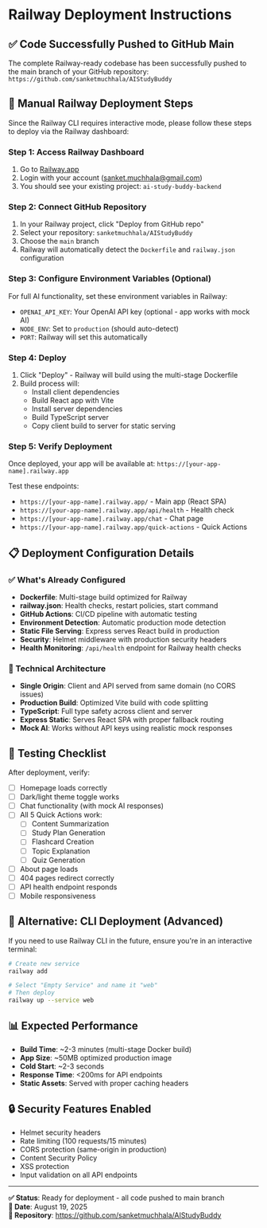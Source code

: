 # Railway Deployment Instructions

## ✅ Code Successfully Pushed to GitHub Main

The complete Railway-ready codebase has been successfully pushed to the main branch of your GitHub repository: `https://github.com/sanketmuchhala/AIStudyBuddy`

## 🚀 Manual Railway Deployment Steps

Since the Railway CLI requires interactive mode, please follow these steps to deploy via the Railway dashboard:

### Step 1: Access Railway Dashboard
1. Go to [Railway.app](https://railway.app)
2. Login with your account (sanket.muchhala@gmail.com)
3. You should see your existing project: `ai-study-buddy-backend`

### Step 2: Connect GitHub Repository  
1. In your Railway project, click "Deploy from GitHub repo"
2. Select your repository: `sanketmuchhala/AIStudyBuddy`
3. Choose the `main` branch
4. Railway will automatically detect the `Dockerfile` and `railway.json` configuration

### Step 3: Configure Environment Variables (Optional)
For full AI functionality, set these environment variables in Railway:
- `OPENAI_API_KEY`: Your OpenAI API key (optional - app works with mock AI)
- `NODE_ENV`: Set to `production` (should auto-detect)
- `PORT`: Railway will set this automatically

### Step 4: Deploy
1. Click "Deploy" - Railway will build using the multi-stage Dockerfile
2. Build process will:
   - Install client dependencies
   - Build React app with Vite
   - Install server dependencies  
   - Build TypeScript server
   - Copy client build to server for static serving

### Step 5: Verify Deployment
Once deployed, your app will be available at: `https://[your-app-name].railway.app`

Test these endpoints:
- `https://[your-app-name].railway.app/` - Main app (React SPA)
- `https://[your-app-name].railway.app/api/health` - Health check
- `https://[your-app-name].railway.app/chat` - Chat page
- `https://[your-app-name].railway.app/quick-actions` - Quick Actions

## 📋 Deployment Configuration Details

### ✅ What's Already Configured
- **Dockerfile**: Multi-stage build optimized for Railway
- **railway.json**: Health checks, restart policies, start command
- **GitHub Actions**: CI/CD pipeline with automatic testing
- **Environment Detection**: Automatic production mode detection
- **Static File Serving**: Express serves React build in production
- **Security**: Helmet middleware with production security headers
- **Health Monitoring**: `/api/health` endpoint for Railway health checks

### 🔧 Technical Architecture
- **Single Origin**: Client and API served from same domain (no CORS issues)
- **Production Build**: Optimized Vite build with code splitting
- **TypeScript**: Full type safety across client and server
- **Express Static**: Serves React SPA with proper fallback routing
- **Mock AI**: Works without API keys using realistic mock responses

## 🧪 Testing Checklist

After deployment, verify:
- [ ] Homepage loads correctly
- [ ] Dark/light theme toggle works
- [ ] Chat functionality (with mock AI responses)
- [ ] All 5 Quick Actions work:
  - [ ] Content Summarization
  - [ ] Study Plan Generation  
  - [ ] Flashcard Creation
  - [ ] Topic Explanation
  - [ ] Quiz Generation
- [ ] About page loads
- [ ] 404 pages redirect correctly
- [ ] API health endpoint responds
- [ ] Mobile responsiveness

## 🎯 Alternative: CLI Deployment (Advanced)

If you need to use Railway CLI in the future, ensure you're in an interactive terminal:

```bash
# Create new service
railway add

# Select "Empty Service" and name it "web"
# Then deploy
railway up --service web
```

## 📊 Expected Performance
- **Build Time**: ~2-3 minutes (multi-stage Docker build)
- **App Size**: ~50MB optimized production image
- **Cold Start**: ~2-3 seconds
- **Response Time**: <200ms for API endpoints
- **Static Assets**: Served with proper caching headers

## 🔒 Security Features Enabled
- Helmet security headers
- Rate limiting (100 requests/15 minutes)
- CORS protection (same-origin in production)
- Content Security Policy
- XSS protection
- Input validation on all API endpoints

---

**✅ Status**: Ready for deployment - all code pushed to main branch  
**📅 Date**: August 19, 2025  
**🔗 Repository**: https://github.com/sanketmuchhala/AIStudyBuddy